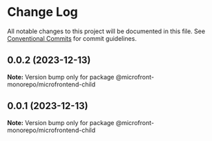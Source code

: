 # Change Log

All notable changes to this project will be documented in this file.
See [Conventional Commits](https://conventionalcommits.org) for commit guidelines.

## 0.0.2 (2023-12-13)

**Note:** Version bump only for package @microfront-monorepo/microfrontend-child

## 0.0.1 (2023-12-13)

**Note:** Version bump only for package @microfront-monorepo/microfrontend-child
